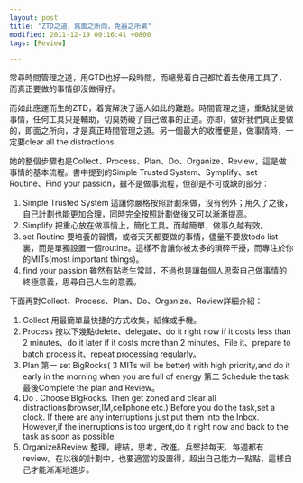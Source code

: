 ```yaml
---
layout: post
title: "ZTD之道，爲面之所向，免器之所累"
modified: 2011-12-19 00:16:41 +0800
tags: [Review]

---
```


常尋時間管理之道，用GTD也好一段時間，而總覺着自己都忙着去使用工具了，而真正要做的事情卻沒做得好。 
 
而如此應運而生的ZTD，着實解決了逼人如此的難題。時間管理之道，重點就是做事情，任何工具只是輔助，切莫妨礙了自己做事的正道。亦即，做好我們真正要做的，即面之所向，才是真正時間管理之道。另一個最大的收穫便是，做事情時，一定要clear all the distractions. 
 
她的整個步驟也是Collect、Process、Plan、Do、Organize、Review，這是做事情的基本流程。書中提到的Simple Trusted System、Symplify、set Routine、Find your passion，雖不是做事流程，但卻是不可或缺的部分： 

1. Simple Trusted System 這讓你嚴格按照計劃來做，沒有例外；用久了之後，自己計劃也能更加合理，同時完全按照計劃做後又可以漸漸提高。 
2. Simplify 把重心放在做事情上，簡化工具。而越簡單，做事久越有效。 
3. set Routine 要培養的習慣，或者天天都要做的事情，儘量不要放todo list裏，而是單獨設置一個routine。這樣不會讓你被太多的瑣碎干擾，而專注於你的MITs(most important things)。 
4. find your passion 雖然有點老生常談，不過也是讓每個人思索自己做事情的終極意義，思尋自己人生的意義。 
 
下面再對Collect、Process、Plan、Do、Organize、Review詳細介紹： 

1. Collect 用最簡單最快捷的方式收集，紙條或手機。 
2. Process 按以下幾點delete、delegate、do it right now if it costs less than 2 minutes、do it later if it costs more than 2 minutes、File it、prepare to batch process it、repeat processing regularly。 
3. Plan 第一 set BigRocks( 3 MITs will be better) with high priority,and do it early in the morning when you are full of energy 第二 Schedule the task 最後Complete the plan and Review。 
4. Do . Choose BIgRocks. Then get zoned and clear all distractions(browser,IM,cellphone etc.) Before you do the task,set a clock. If there are any interruptions just put them into the Inbox. However,if the inerruptions is too urgent,do it right now and back to the task as soon as possible. 
5. Organize&Review 整理，總結，思考，改進。兵堅持每天、每週都有review。在以後的計劃中，也要適當的設置得，超出自己能力一點點，這樣自己才能漸漸地進步。